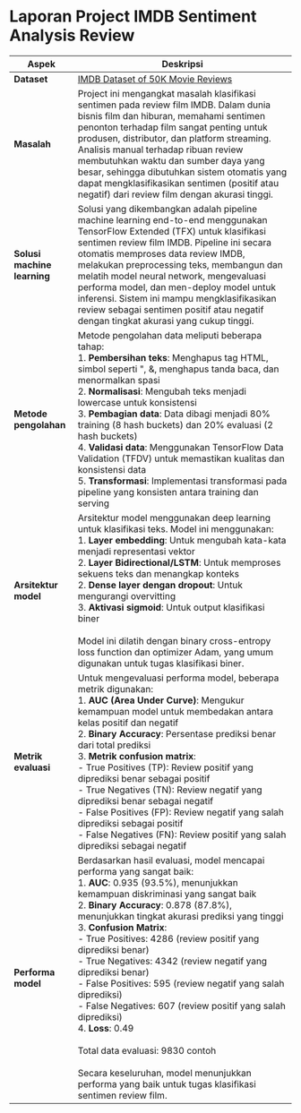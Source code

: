 # Laporan Project IMDB Sentiment Analysis Review


| Aspek | Deskripsi |
|-------|-----------|
| **Dataset** | [IMDB Dataset of 50K Movie Reviews](https://www.kaggle.com/datasets/lakshmi25npathi/imdb-dataset-of-50k-movie-reviews) |
| **Masalah** | Project ini mengangkat masalah klasifikasi sentimen pada review film IMDB. Dalam dunia bisnis film dan hiburan, memahami sentimen penonton terhadap film sangat penting untuk produsen, distributor, dan platform streaming. Analisis manual terhadap ribuan review membutuhkan waktu dan sumber daya yang besar, sehingga dibutuhkan sistem otomatis yang dapat mengklasifikasikan sentimen (positif atau negatif) dari review film dengan akurasi tinggi. |
| **Solusi machine learning** | Solusi yang dikembangkan adalah pipeline machine learning end-to-end menggunakan TensorFlow Extended (TFX) untuk klasifikasi sentimen review film IMDB. Pipeline ini secara otomatis memproses data review IMDB, melakukan preprocessing teks, membangun dan melatih model neural network, mengevaluasi performa model, dan men-deploy model untuk inferensi. Sistem ini mampu mengklasifikasikan review sebagai sentimen positif atau negatif dengan tingkat akurasi yang cukup tinggi. |
| **Metode pengolahan** | Metode pengolahan data meliputi beberapa tahap: <br>1. **Pembersihan teks**: Menghapus tag HTML, simbol seperti &quot;, &amp;, menghapus tanda baca, dan menormalkan spasi<br>2. **Normalisasi**: Mengubah teks menjadi lowercase untuk konsistensi<br>3. **Pembagian data**: Data dibagi menjadi 80% training (8 hash buckets) dan 20% evaluasi (2 hash buckets)<br>4. **Validasi data**: Menggunakan TensorFlow Data Validation (TFDV) untuk memastikan kualitas dan konsistensi data<br>5. **Transformasi**: Implementasi transformasi pada pipeline yang konsisten antara training dan serving |
| **Arsitektur model** | Arsitektur model menggunakan deep learning untuk klasifikasi teks. Model ini menggunakan:<br>1. **Layer embedding**: Untuk mengubah kata-kata menjadi representasi vektor<br>2. **Layer Bidirectional/LSTM**: Untuk memproses sekuens teks dan menangkap konteks<br>2. **Dense layer dengan dropout**: Untuk mengurangi overvitting<br>3. **Aktivasi sigmoid**: Untuk output klasifikasi biner<br><br>Model ini dilatih dengan binary cross-entropy loss function dan optimizer Adam, yang umum digunakan untuk tugas klasifikasi biner. |
| **Metrik evaluasi** | Untuk mengevaluasi performa model, beberapa metrik digunakan:<br>1. **AUC (Area Under Curve)**: Mengukur kemampuan model untuk membedakan antara kelas positif dan negatif<br>2. **Binary Accuracy**: Persentase prediksi benar dari total prediksi<br>3. **Metrik confusion matrix**:<br>   - True Positives (TP): Review positif yang diprediksi benar sebagai positif<br>   - True Negatives (TN): Review negatif yang diprediksi benar sebagai negatif<br>   - False Positives (FP): Review negatif yang salah diprediksi sebagai positif<br>   - False Negatives (FN): Review positif yang salah diprediksi sebagai negatif<br> |
| **Performa model** | Berdasarkan hasil evaluasi, model mencapai performa yang sangat baik:<br>1. **AUC**: 0.935 (93.5%), menunjukkan kemampuan diskriminasi yang sangat baik<br>2. **Binary Accuracy**: 0.878 (87.8%), menunjukkan tingkat akurasi prediksi yang tinggi<br>3. **Confusion Matrix**:<br>   - True Positives: 4286 (review positif yang diprediksi benar)<br>   - True Negatives: 4342 (review negatif yang diprediksi benar)<br>   - False Positives: 595 (review negatif yang salah diprediksi)<br>   - False Negatives: 607 (review positif yang salah diprediksi)<br>4. **Loss**: 0.49<br><br>Total data evaluasi: 9830 contoh<br><br> Secara keseluruhan, model menunjukkan performa yang baik untuk tugas klasifikasi sentimen review film. |